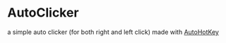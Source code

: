 # AutoClicker
a simple auto clicker (for both right and left click) made with [AutoHotKey](https://www.autohotkey.com/) 
